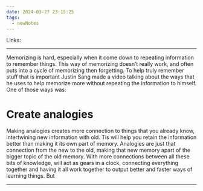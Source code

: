 ```yaml
---
date: 2024-03-27 23:15:25
tags:
  - newNotes
---
```

Links: 

---
Memorizing is hard, especially when it come down to repeating information to remember things. This way of memorizing doesn’t really work, and often puts into a cycle of memorizing then forgetting. To help truly remember stuff that is important Justin Sang made a video talking about the ways that he uses to help memorize more without repeating the information to himself. One of those ways was:
# Create analogies
Making analogies creates more connection to things that you already know, intertwining new information with old. Tis will help you retain the information better than making it its own part of memory. Analogies are just that connection from the new to the old, making that new memory apart of the bigger topic of the old memory. With more connections between all these bits of knowledge, will act as gears in a clock, connecting everything together and having it all work together to output better and faster ways of learning things. But 

---
